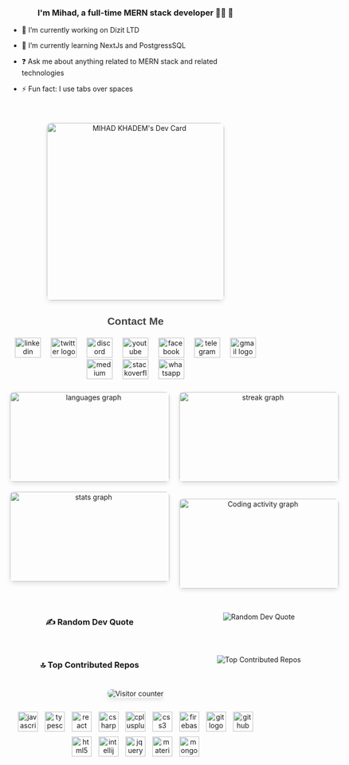 <!-- Introduction Heading -->
### <div align="center">I'm Mihad, a full-time MERN stack developer 👨‍💻 🚀</div>  
  

- 🔭 I’m currently working on Dizit LTD  
  

- 🌱 I’m currently learning NextJs and PostgressSQL  
  

- ❓ Ask me about anything related to MERN stack and related technologies  
  

- ⚡ Fun fact: I use tabs over spaces  
  

<br/>  

###

<!-- Daily Dev Card -->
<div align="center" style="margin: 20px 0;">
  <!-- Link to Daily Dev profile with DevCard image -->
  <a href="https://app.daily.dev/mihad_mohammad"><img src="https://api.daily.dev/devcards/v2/9m2R7EZwgLAj6eO91q1DU.png?type=default&r=feo" width="356" alt="MIHAD KHADEM's Dev Card" style="border-radius: 10px; box-shadow: 0 4px 8px rgba(0,0,0,0.1);"/></a>
</div>

###

<!-- Social Media Icons Section -->
<div style="text-align: center; margin: 20px 0;">
  <h3 style="font-family: Arial, sans-serif; font-size: 1.5em; color: #444;">Contact Me</h3>
  <div>
    <!-- Social Icons -->
    <img src="https://raw.githubusercontent.com/maurodesouza/profile-readme-generator/master/src/assets/icons/social/linkedin/default.svg" width="52" height="40" alt="linkedin logo" style="margin: 0 8px;" />
    <img src="https://raw.githubusercontent.com/maurodesouza/profile-readme-generator/master/src/assets/icons/social/twitter/default.svg" width="52" height="40" alt="twitter logo" style="margin: 0 8px;" />
    <img src="https://raw.githubusercontent.com/maurodesouza/profile-readme-generator/master/src/assets/icons/social/discord/default.svg" width="52" height="40" alt="discord logo" style="margin: 0 8px;" />
    <img src="https://raw.githubusercontent.com/maurodesouza/profile-readme-generator/master/src/assets/icons/social/youtube/default.svg" width="52" height="40" alt="youtube logo" style="margin: 0 8px;" />
    <img src="https://raw.githubusercontent.com/maurodesouza/profile-readme-generator/master/src/assets/icons/social/facebook/default.svg" width="52" height="40" alt="facebook logo" style="margin: 0 8px;" />
    <img src="https://raw.githubusercontent.com/maurodesouza/profile-readme-generator/master/src/assets/icons/social/telegram/default.svg" width="52" height="40" alt="telegram logo" style="margin: 0 8px;" />
    <img src="https://raw.githubusercontent.com/maurodesouza/profile-readme-generator/master/src/assets/icons/social/gmail/default.svg" width="52" height="40" alt="gmail logo" style="margin: 0 8px;" />
    <img src="https://raw.githubusercontent.com/maurodesouza/profile-readme-generator/master/src/assets/icons/social/medium/default.svg" width="52" height="40" alt="medium logo" style="margin: 0 8px;" />
    <img src="https://raw.githubusercontent.com/maurodesouza/profile-readme-generator/master/src/assets/icons/social/stackoverflow/default.svg" width="52" height="40" alt="stackoverflow logo" style="margin: 0 8px;" />
    <img src="https://raw.githubusercontent.com/maurodesouza/profile-readme-generator/master/src/assets/icons/social/whatsapp/default.svg" width="52" height="40" alt="whatsapp logo" style="margin: 0 8px;" />
  </div>
</div>

###

<!-- GitHub Stats Section in a 2x2 Grid -->
<div align="center" style="display: grid; grid-template-columns: 1fr 1fr; gap: 20px; margin: 20px 0;">
  <!-- Most Used Languages Card -->
  <img src="https://github-readme-stats.vercel.app/api/top-langs?username=mihad-khadem&locale=en&hide_title=false&layout=compact&card_width=320&langs_count=5&theme=dracula&hide_border=true&custom_title=Most%20Used" width="320" height="180" alt="languages graph" style="border-radius: 8px; box-shadow: 0 4px 8px rgba(0,0,0,0.1);" />

  <!-- GitHub Streak Stats Card -->
  <img src="https://streak-stats.demolab.com?user=mihad-khadem&locale=en&mode=daily&theme=dracula&hide_border=false&border_radius=5" width="320" height="180" alt="streak graph" style="border-radius: 8px; box-shadow: 0 4px 8px rgba(0,0,0,0.1);" />

  <!-- General GitHub Stats Card -->
  <img src="https://github-readme-stats.vercel.app/api?username=mihad-khadem&hide_title=false&hide_rank=false&show_icons=true&include_all_commits=true&count_private=true&disable_animations=false&theme=dracula&locale=en&hide_border=false" width="320" height="180" alt="stats graph" style="border-radius: 8px; box-shadow: 0 4px 8px rgba(0,0,0,0.1);" />

  <!-- Wakatime Coding Activity Card -->
  <a href="https://wakatime.com"><img src="https://github-readme-stats.vercel.app/api/wakatime?username=mihad_khadem&theme=dracula" width="320" height="180" alt="Coding activity graph" style="border-radius: 8px; box-shadow: 0 4px 8px rgba(0,0,0,0.1);" /></a>
  ### ✍️ Random Dev Quote
![Random Dev Quote](https://quotes-github-readme.vercel.app/api?type=horizontal&theme=gruvbox)

### 🔝 Top Contributed Repos
![Top Contributed Repos](https://github-contributor-stats.vercel.app/api?username=mihad-khadem&limit=5&theme=transparent&combine_all_yearly_contributions=true)

</div>

###

<!-- Profile Visitor Counter -->
<div align="center" style="margin: 20px 0;">
  <!-- Visitor count badge, counts views of the GitHub profile -->
  <img src="https://profile-counter.glitch.me/mihad-khadem/count.svg?" alt="Visitor counter" style="border-radius: 8px; box-shadow: 0 4px 8px rgba(0,0,0,0.1);" />
</div>

###

<!-- Technology and Tool Icons -->
<div align="center" style="margin: 20px 0;">
  <!-- Icons representing skills with consistent styling -->
  <img src="https://cdn.jsdelivr.net/gh/devicons/devicon/icons/javascript/javascript-original.svg" height="40" alt="javascript logo" style="margin: 5px;" />
  <img src="https://cdn.jsdelivr.net/gh/devicons/devicon/icons/typescript/typescript-original.svg" height="40" alt="typescript logo" style="margin: 5px;" />
  <img src="https://cdn.jsdelivr.net/gh/devicons/devicon/icons/react/react-original.svg" height="40" alt="react logo" style="margin: 5px;" />
  <img src="https://cdn.jsdelivr.net/gh/devicons/devicon/icons/csharp/csharp-original.svg" height="40" alt="csharp logo" style="margin: 5px;" />
  <img src="https://cdn.jsdelivr.net/gh/devicons/devicon/icons/cplusplus/cplusplus-original.svg" height="40" alt="cplusplus logo" style="margin: 5px;" />
  <img src="https://cdn.jsdelivr.net/gh/devicons/devicon/icons/css3/css3-original.svg" height="40" alt="css3 logo" style="margin: 5px;" />
  <img src="https://cdn.jsdelivr.net/gh/devicons/devicon/icons/firebase/firebase-plain.svg" height="40" alt="firebase logo" style="margin: 5px;" />
  <img src="https://cdn.jsdelivr.net/gh/devicons/devicon/icons/git/git-original.svg" height="40" alt="git logo" style="margin: 5px;" />
  <img src="https://cdn.jsdelivr.net/gh/devicons/devicon/icons/github/github-original.svg" height="40" alt="github logo" style="margin: 5px;" />
  <img src="https://cdn.jsdelivr.net/gh/devicons/devicon/icons/html5/html5-original.svg" height="40" alt="html5 logo" style="margin: 5px;" />
  <img src="https://cdn.jsdelivr.net/gh/devicons/devicon/icons/intellij/intellij-original.svg" height="40" alt="intellij logo" style="margin: 5px;" />
  <img src="https://cdn.jsdelivr.net/gh/devicons/devicon/icons/jquery/jquery-original.svg" height="40" alt="jquery logo" style="margin: 5px;" />
  <img src="https://cdn.jsdelivr.net/gh/devicons/devicon/icons/materialui/materialui-original.svg" height="40" alt="materialui logo" style="margin: 5px;" />
  <img src="https://cdn.jsdelivr.net/gh/devicons/devicon/icons/mongodb/mongodb-original.svg" height="40" alt="mongodb logo" style="margin: 5px;" />
  <img src="https://cdn.jsdelivr.net/gh/devicons/devicon/icons/mysql/mysql-original.svg" height="40" alt="mysql logo" style="margin
